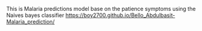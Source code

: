 This is Malaria predictions model base on the patience symptoms using the Naives bayes classifier
https://boy2700.github.io/Bello_Abdulbasit-Malaria_prediction/
